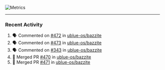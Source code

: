 ![Metrics](https://metrics.lecoq.io/KyleGospo?template=classic&base=header%2C%20activity%2C%20community%2C%20repositories%2C%20metadata&base.indepth=false&base.hireable=false&base.skip=false&config.timezone=America%2FLos_Angeles)

---
### Recent Activity
<!--START_SECTION:activity-->
1. 🗣 Commented on [#472](https://github.com/ublue-os/bazzite/issues/472#issuecomment-1782029438) in [ublue-os/bazzite](https://github.com/ublue-os/bazzite)
2. 🗣 Commented on [#473](https://github.com/ublue-os/bazzite/issues/473#issuecomment-1781712441) in [ublue-os/bazzite](https://github.com/ublue-os/bazzite)
3. 🗣 Commented on [#343](https://github.com/ublue-os/bazzite/issues/343#issuecomment-1781589951) in [ublue-os/bazzite](https://github.com/ublue-os/bazzite)
4. 🎉 Merged PR [#470](https://github.com/ublue-os/bazzite/pull/470) in [ublue-os/bazzite](https://github.com/ublue-os/bazzite)
5. 🎉 Merged PR [#471](https://github.com/ublue-os/bazzite/pull/471) in [ublue-os/bazzite](https://github.com/ublue-os/bazzite)
<!--END_SECTION:activity-->
